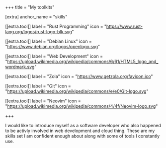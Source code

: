 +++
title = "My toolkits"

[extra]
anchor_name = "skills"

[[extra.tool]]
label = "Rust Programming"
icon = "https://www.rust-lang.org/logos/rust-logo-blk.svg"

[[extra.tool]]
label = "Debian Linux"
icon = "https://www.debian.org/logos/openlogo.svg"

[[extra.tool]]
label = "Web Development"
icon = "https://upload.wikimedia.org/wikipedia/commons/6/61/HTML5_logo_and_wordmark.svg"

[[extra.tool]]
label = "Zola"
icon = "https://www.getzola.org/favicon.ico"

[[extra.tool]]
label = "Git"
icon = "https://upload.wikimedia.org/wikipedia/commons/e/e0/Git-logo.svg"

[[extra.tool]]
label = "Neovim"
icon = "https://upload.wikimedia.org/wikipedia/commons/4/4f/Neovim-logo.svg"

+++

I would like to introduce myself as a software developer who also happened to be activly involved in web development and cloud thing.
These are my skills set I am confident enough about along with some of tools I constantly use.
